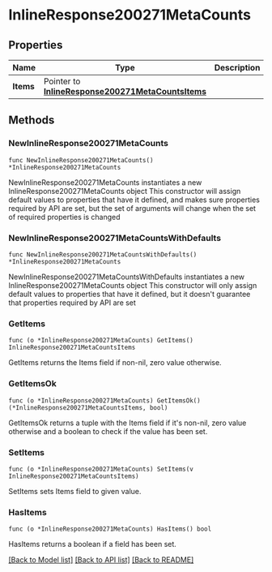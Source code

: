 # InlineResponse200271MetaCounts

## Properties

Name | Type | Description | Notes
------------ | ------------- | ------------- | -------------
**Items** | Pointer to [**InlineResponse200271MetaCountsItems**](InlineResponse200271MetaCountsItems.md) |  | [optional] 

## Methods

### NewInlineResponse200271MetaCounts

`func NewInlineResponse200271MetaCounts() *InlineResponse200271MetaCounts`

NewInlineResponse200271MetaCounts instantiates a new InlineResponse200271MetaCounts object
This constructor will assign default values to properties that have it defined,
and makes sure properties required by API are set, but the set of arguments
will change when the set of required properties is changed

### NewInlineResponse200271MetaCountsWithDefaults

`func NewInlineResponse200271MetaCountsWithDefaults() *InlineResponse200271MetaCounts`

NewInlineResponse200271MetaCountsWithDefaults instantiates a new InlineResponse200271MetaCounts object
This constructor will only assign default values to properties that have it defined,
but it doesn't guarantee that properties required by API are set

### GetItems

`func (o *InlineResponse200271MetaCounts) GetItems() InlineResponse200271MetaCountsItems`

GetItems returns the Items field if non-nil, zero value otherwise.

### GetItemsOk

`func (o *InlineResponse200271MetaCounts) GetItemsOk() (*InlineResponse200271MetaCountsItems, bool)`

GetItemsOk returns a tuple with the Items field if it's non-nil, zero value otherwise
and a boolean to check if the value has been set.

### SetItems

`func (o *InlineResponse200271MetaCounts) SetItems(v InlineResponse200271MetaCountsItems)`

SetItems sets Items field to given value.

### HasItems

`func (o *InlineResponse200271MetaCounts) HasItems() bool`

HasItems returns a boolean if a field has been set.


[[Back to Model list]](../README.md#documentation-for-models) [[Back to API list]](../README.md#documentation-for-api-endpoints) [[Back to README]](../README.md)



